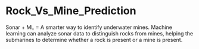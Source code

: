# Rock_Vs_Mine_Prediction
Sonar + ML = A smarter way to identify underwater mines. Machine learning can analyze sonar data to distinguish rocks from mines, helping the submarines to determine whether a rock is present or a mine is present.

